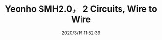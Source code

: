 ﻿---
layout: post 
title: Yeonho SMH2.0， 2 Circuits, Wire to Wire
tags: SMH
categories: wire-harness
overview: Yeonho MSH2.0， 2 Circuits, Wire to Wire
series: 
part_number: MSH
thumb_img: static/202003/252-thumb-20200319195307.jpg
small_img: static/202003/252-20200319195307.jpg
date: 2020/3/19 11:52:39
---



